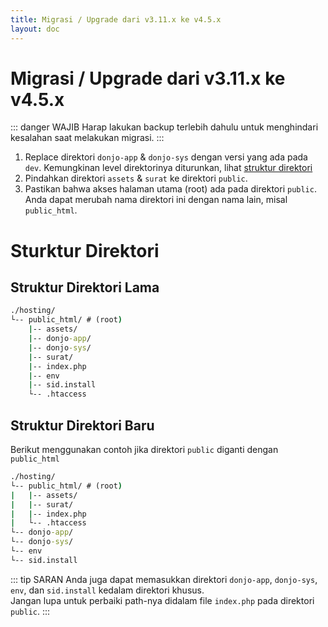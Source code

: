 ```yaml
---
title: Migrasi / Upgrade dari v3.11.x ke v4.5.x
layout: doc
---
```


# Migrasi / Upgrade dari v3.11.x ke v4.5.x
::: danger WAJIB
Harap lakukan backup terlebih dahulu untuk menghindari kesalahan saat melakukan migrasi.
:::

1. Replace direktori `donjo-app` & `donjo-sys` dengan versi yang ada pada `dev`.
   Kemungkinan level direktorinya diturunkan, lihat [struktur direktori](#sturktur-direktori)
2. Pindahkan direktori `assets` & `surat` ke direktori `public`.
3. Pastikan bahwa akses halaman utama (root) ada pada direktori `public`. Anda dapat merubah nama 
   direktori ini dengan nama lain, misal `public_html`.

# Sturktur Direktori
## Struktur Direktori Lama

```cmd
./hosting/
└-- public_html/ # (root)
    |-- assets/
    |-- donjo-app/
    |-- donjo-sys/
    |-- surat/
    |-- index.php
    |-- env
    |-- sid.install
    └-- .htaccess
```

## Struktur Direktori Baru
Berikut menggunakan contoh jika direktori `public` diganti dengan `public_html`
```cmd
./hosting/
└-- public_html/ # (root)
|   |-- assets/
|   |-- surat/
|   |-- index.php
|   └-- .htaccess
└-- donjo-app/
└-- donjo-sys/   
└-- env
└-- sid.install
```
::: tip SARAN
Anda juga dapat memasukkan direktori `donjo-app`, `donjo-sys`, `env`, dan `sid.install` kedalam direktori khusus.  
Jangan lupa untuk perbaiki path-nya didalam file `index.php` pada direktori `public`.
:::
